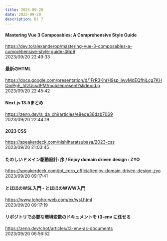 ```yaml
---
title: 2023-09-20
date: 2023-09-20
description: B! 7
---
```


#### Mastering Vue 3 Composables: A Comprehensive Style Guide
https://dev.to/alexanderop/mastering-vue-3-composables-a-comprehensive-style-guide-46p9<br>
2023/09/20 22:49:33<br>


#### 最新のHTML
https://docs.google.com/presentation/d/1FrR3KhrH9sp_IwvMdEQfhlLcg7KHOmPgE_hfzUcsdPM/mobilepresent?slide=id.p<br>
2023/09/20 22:45:42<br>


#### Next.js 13.5まとめ
https://zenn.dev/a_da_chi/articles/e8ede36dab7069<br>
2023/09/20 22:44:19<br>


#### 2023 CSS
https://speakerdeck.com/nishiharatsubasa/2023-css<br>
2023/09/20 21:03:45<br>


#### たのしいドメイン駆動設計: 序 / Enjoy domain driven design : ZYO
https://speakerdeck.com/jpt_corp_official/enjoy-domain-driven-design-zyo<br>
2023/09/20 09:17:41<br>


#### とほほのWSL入門 - とほほのWWW入門
https://www.tohoho-web.com/ex/wsl.html<br>
2023/09/20 09:17:19<br>


#### リポジトリで必要な環境変数のドキュメントを t3-env に任せる
https://zenn.dev/chot/articles/t3-env-as-documents<br>
2023/09/20 06:56:52<br>


